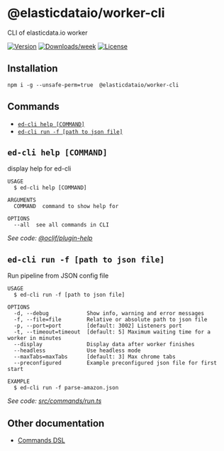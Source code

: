 @elasticdataio/worker-cli
=========================

CLI of elasticdata.io worker

[![Version](https://img.shields.io/npm/v/@elasticdataio/worker-cli.svg)](https://npmjs.org/package/@elasticdataio/worker-cli)
[![Downloads/week](https://img.shields.io/npm/dw/@elasticdataio/worker-cli.svg)](https://npmjs.org/package/@elasticdataio/worker-cli)
[![License](https://img.shields.io/npm/l/@elasticdataio/worker-cli.svg)](https://github.com/elasticdataio/worker-cli/blob/master/package.json)

## Installation

```
npm i -g --unsafe-perm=true  @elasticdataio/worker-cli
```

<!-- toc -->

<!-- tocstop -->
## Commands
<!-- commands -->
* [`ed-cli help [COMMAND]`](#ed-cli-help-command)
* [`ed-cli run -f [path to json file]`](#ed-cli-run--f-path-to-json-file)

## `ed-cli help [COMMAND]`

display help for ed-cli

```
USAGE
  $ ed-cli help [COMMAND]

ARGUMENTS
  COMMAND  command to show help for

OPTIONS
  --all  see all commands in CLI
```

_See code: [@oclif/plugin-help](https://github.com/oclif/plugin-help/blob/v3.2.2/src/commands/help.ts)_

## `ed-cli run -f [path to json file]`

Run pipeline from JSON config file

```
USAGE
  $ ed-cli run -f [path to json file]

OPTIONS
  -d, --debug            Show info, warning and error messages
  -f, --file=file        Relative or absolute path to json file
  -p, --port=port        [default: 3002] Listeners port
  -t, --timeout=timeout  [default: 5] Maximum waiting time for a worker in minutes
  --display              Display data after worker finishes
  --headless             Use headless mode
  --maxTabs=maxTabs      [default: 3] Max chrome tabs
  --preconfigured        Example preconfigured json file for first start

EXAMPLE
  $ ed-cli run -f parse-amazon.json
```

_See code: [src/commands/run.ts](https://github.com/elasticdataio/worker-cli/blob/v0.0.61/src/commands/run.ts)_
<!-- commandsstop -->

## Other documentation

* [Commands DSL](https://app.elasticdata.io/#/docs)

